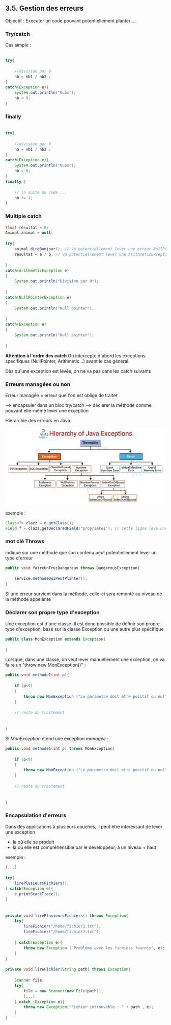 ## 3.5. Gestion des erreurs

Objectif : Executer un code pouvant potentiellement planter ...

### Try/catch

Cas simple : 

```java

try{

    //division par 0
    nb = nb1 / nb2 ;
}
catch(Exception e){
    System.out.println("Oups");
    nb = 0;
}
```

### finally
```java

try{

    //division par 0
    nb = nb1 / nb2 ;
}
catch(Exception e){
    System.out.println("Oups");
    nb = 0;
}
finally {

    // la suite du code ...
    nb += 1;
}
```

### Multiple catch

```java
float resultat = 0;
Animal animal = null;

try{
    animal.direBonjour(); // Va potentiellement lever une erreur NullPointer
    resultat = a / b; // Va potentiellement lever une ArithmeticException

}
catch(ArithmeticException e)
{
    System.out.println("Division par 0");

}
catch(NullPointerException e)
{
    System.out.println("Null pointer");

}
catch(Exception e)
{
    System.out.println("Null pointer");

}

```

**Attention à l'ordre des catch**
On intercepte d'abord les exceptions spécifiques (NullPointer, Arithmetic...) avant le cas général.

Dès qu'une exception est levée, on ne va pas dans les catch suivants

### Erreurs managées ou non

Erreur managée = erreur que l'on est obligé de traiter

==> encapsuler dans un bloc try/catch
==> déclarer la méthode comme pouvant elle-même lever une exception

Hierarchie des erreurs en Java 

![](img/hierarchy-of-java-exceptions.webp)



exemple : 

```java
Class<?> clazz = o.getClass();
Field f = clazz.getDeclaredField("propriete1"); // Cette ligne lève une exception managée
```



### mot clé Throws



indique sur une méthode que son contenu peut potentiellement lever un type d'erreur

```java
public void faireUnTrucDangereux throws DangerousException{
    
    service.methodeQuiPeutPlanter();
}
```



Si une erreur survient dans la méthode, celle-ci sera remonté au niveau de la méthode appelante



### Déclarer son propre type d'exception



Une exception est d'une classe. Il est donc possible de définir son propre type d'exception, basé sur la classe Exception ou une autre plus spécifique



```java
public class MonException extends Exception{
    
}
```



Lorsque, dans une classe, on veut lever manuellement une exception, on va faire un "throw new MonException()" :



```java
public void methode1(int p){
    
    if (p<0)
    {
        throw new MonException ("Le parametre doit etre positif ou nul");
    }
    
    // reste du traitement
    
    
}
```

Si *MonException* étend une exception *managée* : 



```java
public void methode1(int p) throws MonException{
    
    if (p<0)
    {
        throw new MonException ("Le parametre doit etre positif ou nul");
    }
    
    // reste du traitement
    
    
}
```

### Encapsulation d'erreurs


Dans des applications à plusieurs couches, il peut être interessant de lever une exception 
- là où elle se produit
- là où elle est compréhensible par le développeur, à un niveau + haut


exemple : 

```java
[...]

try{
    lirePlusieursFichiers();
} catch(Exception e){
    e.printStackTrace();
}


private void lirePlusieursFichiers() throws Exception{
    try{
        lireFichier("/home/fichier1.txt");
        lireFichier("/home/fichier2.txt");
        
    } catch(Exception e){
        throw new Exception ("Problème avec les fichiers fournis", e);
    }
}

private void lireFichier(String path) throws Exception{

    Scanner file;
    try{
        file = new Scanner(new File(path));
        [...]
    } catch (Exception e){
        throw new Exception("Fichier introuvable : " + path , e);
    } 
}
```